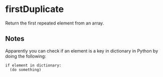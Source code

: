 # firstDuplicate

Return the first repeated element from an array.

## Notes

Apparently you can check if an element is a key in dictionary in
Python by doing the following:

```
if element in dictionary:
  (do something)
```
